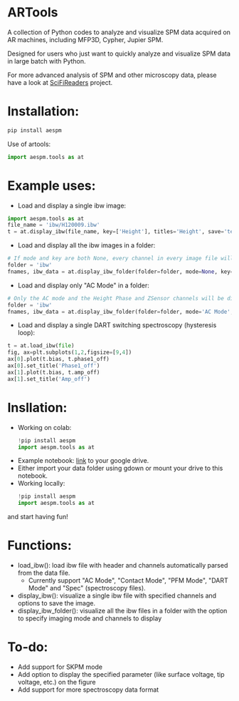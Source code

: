 # ARTools
A collection of Python codes to analyze and visualize SPM data acquired on AR machines, including MFP3D, Cypher, Jupier SPM.

Designed for users who just want to quickly analyze and visualize SPM data in large batch with Python.

For more advanced analysis of SPM and other microscopy data, please have a look at [SciFiReaders](https://github.com/pycroscopy/SciFiReaders) project.

# Installation:

```Python
pip install aespm
```

Use of artools:

```Python
import aespm.tools as at
```

# Example uses:
* Load and display a single ibw image:
```Python
import aespm.tools as at
file_name = 'ibw/H120009.ibw'
t = at.display_ibw(file_name, key=['Height'], titles='Height', save='test')
```
* Load and display all the ibw images in a folder:
```Python
# If mode and key are both None, every channel in every image file will be displayed
folder = 'ibw'
fnames, ibw_data = at.display_ibw_folder(folder=folder, mode=None, key=None)
```
* Load and display only "AC Mode" in a folder:
```Python
# Only the AC mode and the Height Phase and ZSensor channels will be displayed
folder = 'ibw'
fnames, ibw_data = at.display_ibw_folder(folder=folder, mode='AC Mode', key=['Height', 'Phase', 'ZSensor'])
```
* Load and display a single DART switching spectroscopy (hysteresis loop):
```Python
t = at.load_ibw(file)
fig, ax=plt.subplots(1,2,figsize=[9,4])
ax[0].plot(t.bias, t.phase1_off)
ax[0].set_title('Phase1_off')
ax[1].plot(t.bias, t.amp_off)
ax[1].set_title('Amp_off')
```

# Insllation:

* Working on colab:
  ```Python
  !pip install aespm
  import aespm.tools as at
  ```
* Example notebook: [link](https://drive.google.com/file/d/1oQNA_NjmEttzpAH3-2YDk8XcsrdZWWW2/view?usp=sharing) to your google drive.
* Either import your data folder using gdown or mount your drive to this notebook.
* Working locally:
  ```Python
  !pip install aespm
  import aespm.tools as at
  ```
and start having fun!

# Functions:

* load_ibw(): load ibw file with header and channels automatically parsed from the data file.
  * Currently support "AC Mode", "Contact Mode", "PFM Mode", "DART Mode" and "Spec" (spectroscopy files).
* display_ibw(): visualize a single ibw file with specified channels and options to save the image.
* display_ibw_folder(): visualize all the ibw files in a folder with the option to specify imaging mode and channels to display

# To-do:
* Add support for SKPM mode
* Add option to display the specified parameter (like surface voltage, tip voltage, etc.) on the figure
* Add support for more spectroscopy data format
